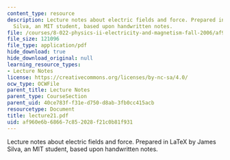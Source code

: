 ```yaml
---
content_type: resource
description: Lecture notes about electric fields and force. Prepared in LaTeX by James
  Silva, an MIT student, based upon handwritten notes.
file: /courses/8-022-physics-ii-electricity-and-magnetism-fall-2006/af960e6b68667c852028f21c0b81f931_lecture21.pdf
file_size: 121096
file_type: application/pdf
hide_download: true
hide_download_original: null
learning_resource_types:
- Lecture Notes
license: https://creativecommons.org/licenses/by-nc-sa/4.0/
ocw_type: OCWFile
parent_title: Lecture Notes
parent_type: CourseSection
parent_uid: 40ce783f-f31e-d750-d8ab-3fb0cc415acb
resourcetype: Document
title: lecture21.pdf
uid: af960e6b-6866-7c85-2028-f21c0b81f931
---
```

Lecture notes about electric fields and force. Prepared in LaTeX by James Silva, an MIT student, based upon handwritten notes.